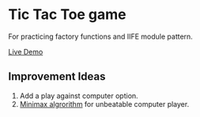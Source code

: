 # Tic Tac Toe game

For practicing factory functions and IIFE module pattern.

[Live Demo](https://tomahawk-jupiter.github.io/tic-tac-toe/)

## Improvement Ideas

1. Add a play against computer option.
2. [Minimax algrorithm](https://en.wikipedia.org/wiki/Minimax) for unbeatable computer player.
